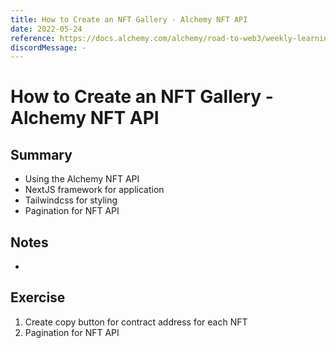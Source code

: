 ```yaml
---
title: How to Create an NFT Gallery - Alchemy NFT API
date: 2022-05-24
reference: https://docs.alchemy.com/alchemy/road-to-web3/weekly-learning-challenges/4.-how-to-create-an-nft-gallery-alchemy-nft-api
discordMessage: -
---
```


# How to Create an NFT Gallery - Alchemy NFT API
## Summary
- Using the Alchemy NFT API
- NextJS framework for application
- Tailwindcss for styling
- Pagination for NFT API

## Notes
-


## Exercise
1. Create copy button for contract address for each NFT
2. Pagination for NFT API